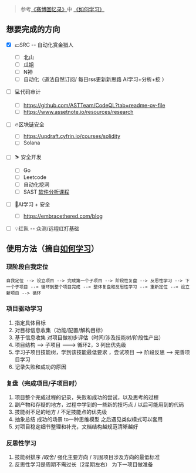 > 参考[《赛博回忆录》](https://wx.zsxq.com/dweb2/index/group/88512188158852)中 [《如何学习》](https://wx.zsxq.com/dweb2/index/topic_detail/581145515484554)
## 想要完成的方向
- [x] 💵SRC -- 自动化赏金猎人
	- [ ] 北山 
	- [ ] 瓜姐
	- [ ] N神
	- [ ] 自动化（道法自然订阅/ 每日rss更新新思路 AI学习+分析+挖 ）
- [ ] 💻代码审计 
	- [ ] https://github.com/ASTTeam/CodeQL?tab=readme-ov-file
	- [ ] https://www.assetnote.io/resources/research
- [ ] 🔥区块链安全
	- [ ] https://updraft.cyfrin.io/courses/solidity
	- [ ] Solana
- [ ] ⛷️ 安全开发
	- [ ] Go
	- [ ] Leetcode
	- [ ] 自动化挖洞
	- [ ] SAST  [软件分析课程](https://www.bilibili.com/video/BV1b7411K7P4/?buvid=XX0F3950D63C903EFF2F10706B03F7BDD4AB8&from_spmid=search.search-result.0.0&is_story_h5=false&mid=rL6ilHNjPA2IKmJCTTp20n8FTQ%2FSZMtL1rElX6M3iMo%3D&plat_id=114&share_from=ugc&share_medium=android&share_plat=android&share_session_id=cc7b48f9-a612-4282-9eaf-7d5ec8fdce45&share_source=WEIXIN&share_tag=s_i&spmid=united.player-video-detail.0.0&timestamp=1746176890&unique_k=9pZKxUk&up_id=2919428)
- [ ] 🔭AI学习 + 安全
	- [ ] https://embracethered.com/blog
- [ ] 💡红队 -- 众测/远程红打基础


## 使用方法（摘自[如何学习](https://wx.zsxq.com/dweb2/index/topic_detail/581145515484554)）
### 现阶段自我定位
```
自我定位 --> 设立项目 --> 完成第一个子项目 --> 阶段性复盘 --> 反思性学习 --> 下一个子项目 --> 循环到整个项目完成 --> 整体复盘和反思性学习 --> 重新定位 --> 设立新项目 --> 循环
```

### 项目驱动学习
1. 指定具体目标
2. 对目标信息收集（功能/配置/解构目标）
3. 基于信息收集 对项目做初步评估（时间/涉及技能树/阶段性产出）
4. 项目结构 --> 子项目 ---> 循环2，3  列出优先级
5. 学习子项目技能树，学到该技能最低要求 ，尝试项目 --> 阶段反思 --> 完善项目学习
6. 记录失败和成功的原因

### 复盘（完成项目/子项目时）
1. 项目整个完成过程的记录，失败和成功的尝试，以及思考的过程
2. 副产物和存疑的地方，过程中学到的一些新的技巧点 / 以后可能用到的代码
3. 技能树不足的地方 / 不足技能点的优先级
4. 抽象总结 成功的场景 to一种思维模型 之后遇见类似模式可以套用
5. 对项目稳定细节整理和补充，文档结构越规范清晰越好

### 反思性学习
1. 技能树排序 /取舍/ 强化主要方向 / 巩固项目涉及方向的最低标准
2. 反思性学习是周期不需过长（2星期左右） 为下一项目做准备
